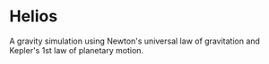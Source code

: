 # Helios
A gravity simulation using Newton's universal law of gravitation and Kepler's 1st law of planetary motion.
